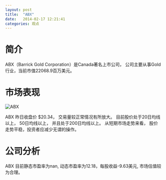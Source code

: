 ```yaml
---
layout: post
title:  "ABX"
date:   2014-02-17 12:21:41
categories: 观点
---
```


# 简介
ABX（Barrick Gold Corporation）是Canada著名上市公司，
公司主要从事Gold行业，当前市值22068.9百万美元。

# 市场表现

![ABX](http://finviz.com/chart.ashx?t=ABX&ty=c&ta=1&p=d&s=l)

ABX 昨日收盘价 $20.34，
交易量较正常情况有所放大。
目前股价处于20日均线以上，
50日均线以上，
并且处于200日均线以上。
从短期市场走势来看，
股价走势平稳，投资者应减少无谓的操作。

# 公司分析
ABX 目前静态市盈率为nan, 动态市盈率为12.18，每股收益-9.63美元,
市场估值较为合理。
